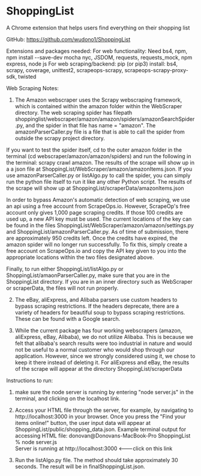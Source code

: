 # ShoppingList
A Chrome extension that helps users find everything on their shopping list

GitHub: https://github.com/wudono1/ShoppingList

Extensions and packages needed:
For web functionality: Need bs4, npm, npm install --save-dev mocha nyc, JSDOM, requests, requests_mock, npm express, node js
For web scraping/backend: pip (or pip3) install: bs4, scrapy, coverage, unittest2, scrapeops-scrapy, scrapeops-scrapy-proxy-sdk, twisted

Web Scraping Notes: 
1. The Amazon webscraper uses the Scrapy webscraping framework, which is contained within the amazon folder within the WebScraper directory. The web scraping spider has filepath shoppinglist/webscraper/amazon/amazon/spiders/amazonSearchSpider.py, and the spider in that file has name = "amazon". The amazonParserCaller.py file is a file that is able to call the spider from outside the scrapy project directory. 

If you want to test the spider itself, cd to the outer amazon folder in the terminal (cd webscraper/amazon/amazon/spiders) and run the following in the terminal: scrapy crawl amazon. The results of the scrape will show up in a a json file at ShoppingList/WebScraper/amazon/amazonItems.json.
If you use amazonParserCaller.py or listAlgo.py to call the spider, you can simply run the python file itself to run it like any other Python script. The results of the scrape will show up at ShoppingList/scraperData/amazonItems.json

In order to bypass Amazon's automatic detection of web scraping, we use an api using a free account from ScrapeOps.io. However, ScrapeOp's free account only gives 1,000 page scraping credits. If those 100 credits are used up, a new API key must be used. The current locations of the key can be found in the files ShoppingList/WebScraper/amazon/amazon/settings.py and ShoppingList/amazonParserCaller.py. As of time of submission, there are approximately 950 credits left. Once the credits have expired, the amazon spider will no longer run successfully. To fix this, simply create a free account on ScrapeOps.io and copy the API key given to you into the appropriate locations within the two files designated above.

Finally, to run either ShoppingList/listAlgo.py or ShoppingList/amaonParserCaller.py, make sure that you are in the ShoppingList directory. If you are in an inner directory such as WebScraper or scraperData, the files will not run properly.

2. The eBay, aliExpress, and Alibaba parsers use custom headers to bypass scraping restrictions. If the headers deprecate, there are a variety of headers for beautiful soup to bypass scraping restrictions. These can be found with a Google search.

3. While the current package has four working webscrapers (amazon, aliExpress, eBay, Alibaba), we do not utilize Alibaba. This is because we felt that alibaba's search results were too industrial in nature and would not be useful to a normal customer who would shop through our application. However, since we strongly considered using it, we chose to keep it there instead of deleting it. For aliExpress and eBay, the results of the scrape will appear at the directory ShoppingList/scraperData

Instructions to run:
1. make sure the node server is running by entering "node server.js" in the terminal, and clicking on the localhost link.

2. Access your HTML file through the server, for example, by navigating to http://localhost:3000 in your browser. Once you press the "Find your items online!" button, the user input data will appear at ShoppingList/public/shopping_data.json.
    Example terminal output for accessing HTML file: 
    donovan@Donovans-MacBook-Pro ShoppingList % node server.js                                                           
    Server is running at http://localhost:3000 <---click on this link
3. Run the listAlgo.py file. The method should take approximately 30 seconds. The result will be in finalShoppingList.json.
